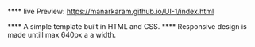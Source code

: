 

**** live Preview: https://manarkaram.github.io/UI-1/index.html


**** A simple template built in HTML and CSS. 
**** Responsive design is made untill max 640px a a width. 
